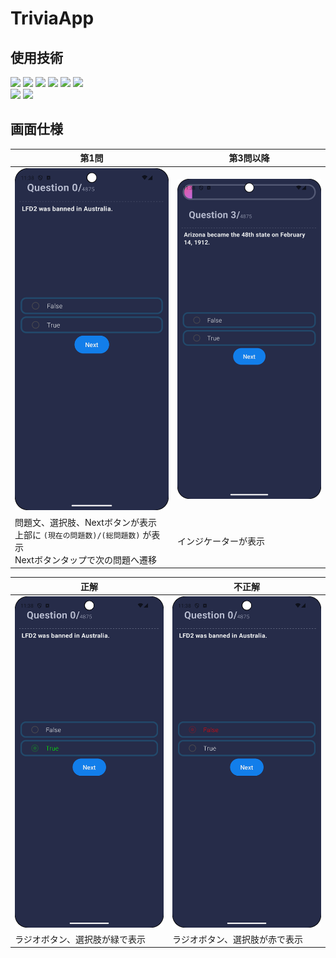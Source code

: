 # TriviaApp

## 使用技術

![](https://img.shields.io/badge/jetpack_compose-FF6441)
![](https://img.shields.io/badge/flow-FF6441)
![](https://img.shields.io/badge/coroutines-FF6441)
![](https://img.shields.io/badge/clean_architecture-FF6441)
![](https://img.shields.io/badge/dependencies_injection-FF6441)
![](https://img.shields.io/badge/material3-FF6441)
<br/>
![](https://img.shields.io/badge/hilt_android-v2.48-blue)
![](https://img.shields.io/badge/retrofit-v2.11.0-blue)

## 画面仕様

 第1問                                                                     | 第3問以降                    
-------------------------------------------------------------------------|--------------------------
 ![第1問](docs/First.png)                                                  | ![第3問以降](docs/Third.png) 
 問題文、選択肢、Nextボタンが表示<br/>上部に `(現在の問題数)/(総問題数)` が表示<br/>Nextボタンタップで次の問題へ遷移 | インジケーターが表示               

 正解                      | 不正解                     
-------------------------|-------------------------
 ![正解](docs/Correct.png) | ![不正解](docs/Failed.png) 
 ラジオボタン、選択肢が緑で表示         | ラジオボタン、選択肢が赤で表示         
